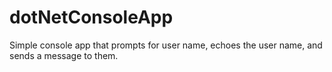 # dotNetConsoleApp
Simple console app that prompts for user name, echoes the user name, and sends a message to them.
